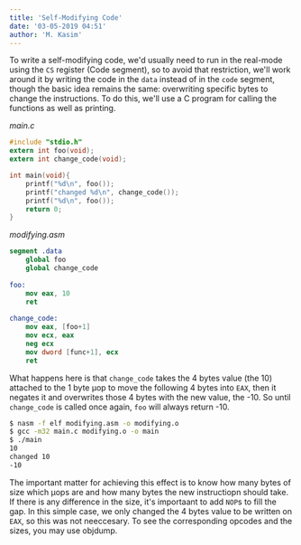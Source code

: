 ```yaml
---
title: 'Self-Modifying Code'
date: '03-05-2019 04:51'
author: 'M. Kasim'
---
```


To write a self-modifying code, we'd usually need to run in the real-mode using the `CS` register (Code segment), so to avoid that restriction, we'll work around it by writing the code in the `data` instead of in the `code` segment, though the basic idea remains the same: overwriting specific bytes to change the instructions. To do this, we'll use a C program for calling the functions as well as printing.

_main.c_
```C
#include "stdio.h"
extern int foo(void);
extern int change_code(void);

int main(void){
    printf("%d\n", foo());
    printf("changed %d\n", change_code());
    printf("%d\n", foo());
    return 0;
}
```

_modifying.asm_
```nasm
segment .data
	global foo
    global change_code
    
foo:
	mov eax, 10
    ret
    
change_code:
    mov eax, [foo+1]
    mov ecx, eax
    neg ecx
    mov dword [func+1], ecx
    ret
```

What happens here is that `change_code` takes the 4 bytes value (the 10) attached to the 1 byte µop to move the following 4 bytes into `EAX`, then it negates it and overwrites those 4 bytes with the new value, the -10. So until `change_code` is called once again, `foo` will always return -10.

```sh
$ nasm -f elf modifying.asm -o modifying.o
$ gcc -m32 main.c modifying.o -o main
$ ./main
10
changed 10
-10
```

The important matter for achieving this effect is to know how many bytes of size which µops are and how many bytes the new instructiopn should take. If there is any difference in the size, it's importaant to add `NOP`s to fill the gap. In this simple case, we only changed the 4 bytes value to be written on `EAX`, so this was not neeccesary. To see the corresponding opcodes and the sizes, you may use objdump.